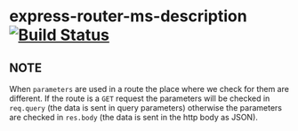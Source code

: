 # express-router-ms-description [![Build Status](https://travis-ci.com/JohnDoeInvest/express-router-ms-description.svg?branch=master)](https://travis-ci.com/JohnDoeInvest/express-router-ms-description)

## NOTE
When `parameters` are used in a route the place where we check for them are different. If the route is a `GET` request the parameters will be checked in `req.query` (the data is sent in query parameters) otherwise the parameters are checked in `res.body` (the data is sent in the http body as JSON).
